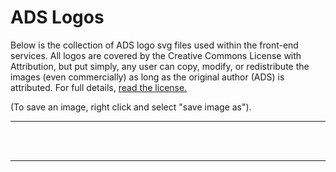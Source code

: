 # ADS Logos

Below is the collection of ADS logo svg files used within the front-end services. All logos are covered by the Creative Commons License with Attribution, but put simply, any user can copy, modify, or redistribute the images (even commercially) as long as the original author (ADS) is attributed. For full details, <a href="http://creativecommons.org/licenses/by/4.0/" target="_blank">read the license.</a>

(To save an image, right click and select "save image as").


<hr>
<div class="row">

  <div class="col-sm-12 col-md-0 col-md-offset-1">

  <div>
    <img src="{{ site.baseurl }}/help/img/bbb_assets/ads_partial_logo_dark_background.svg" alt="" class="img-responsive" style="max-width:200px;margin:auto;">
  </div>
  <br>
  <div>
    <img src="{{ site.baseurl }}/help/img/bbb_assets/ads_logo_full_light_background.svg" alt="" class="img-responsive">
  </div>
  <br>
  <div>
    <img src="{{ site.baseurl }}/help/img/bbb_assets/ads_logo_full_dark_background.svg" alt="" class="img-responsive">
  </div>


  </div>
</div>
<hr>
